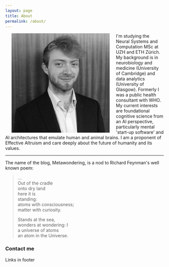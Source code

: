 ```yaml
---
layout: page
title: About
permalink: /about/
---
```


<img align="left" src="/images/jpegleebw.jpg" alt="Lee" hspace="20">

I'm studying the Neural Systems and Computation MSc at UZH and ETH Zürich. My background is in neurobiology and medicine (University of Cambridge) and data analytics (University of Glasgow). Formerly I was a public health consultant with WHO. My current interests are foundational cognitive science from an AI perspective, particularly mental 'start-up software' and AI architectures that emulate human and animal brains. I am a proponent of Effective Altruism and care deeply about the future of humanity and its values. 
<hr>
The name of the blog, Metawondering, is a nod to Richard Feynman's well known poem:

> ...  
> Out of the cradle  
> onto dry land  
> here it is  
> standing:  
> atoms with consciousness;  
> matter with curiosity.  
>
> Stands at the sea,  
> wonders at wondering: I  
> a universe of atoms  
> an atom in the Universe.

### Contact me

Links in footer
